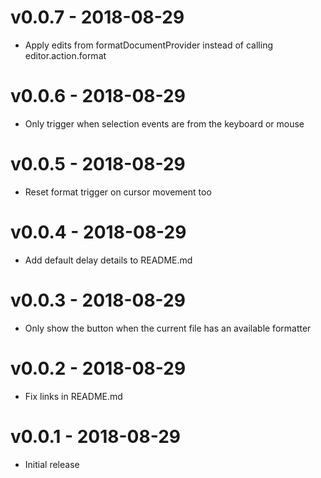 # v0.0.7 - 2018-08-29
- Apply edits from formatDocumentProvider instead of calling editor.action.format

# v0.0.6 - 2018-08-29
- Only trigger when selection events are from the keyboard or mouse

# v0.0.5 - 2018-08-29
- Reset format trigger on cursor movement too

# v0.0.4 - 2018-08-29
- Add default delay details to README.md

# v0.0.3 - 2018-08-29
- Only show the button when the current file has an available formatter

# v0.0.2 - 2018-08-29
- Fix links in README.md

# v0.0.1 - 2018-08-29
- Initial release
